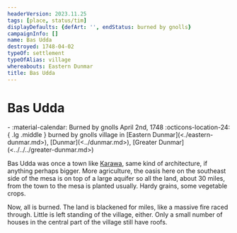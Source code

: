 ```yaml
---
headerVersion: 2023.11.25
tags: [place, status/tim]
displayDefaults: {defArt: '', endStatus: burned by gnolls}
campaignInfo: []
name: Bas Udda
destroyed: 1748-04-02
typeOf: settlement
typeOfAlias: village
whereabouts: Eastern Dunmar
title: Bas Udda
---
```

# Bas Udda
<div class="grid cards ext-narrow-margin ext-one-column" markdown>
-  
   :material-calendar: Burned by gnolls April 2nd, 1748  
    :octicons-location-24:{ .lg .middle } burned by gnolls village in [Eastern Dunmar](<./eastern-dunmar.md>), [Dunmar](<../dunmar.md>), [Greater Dunmar](<../../../greater-dunmar.md>)  
</div>


Bas Udda was once a town like [Karawa](<./karawa.md>), same kind of architecture, if anything perhaps bigger. More agriculture, the oasis here on the southeast side of the mesa is on top of a large aquifer so all the land, about 30 miles, from the town to the mesa is planted usually. Hardy grains, some vegetable crops.


Now, all is burned. The land is blackened for miles, like a massive fire raced through. Little is left standing of the village, either. Only a small number of houses in the central part of the village still have roofs.







